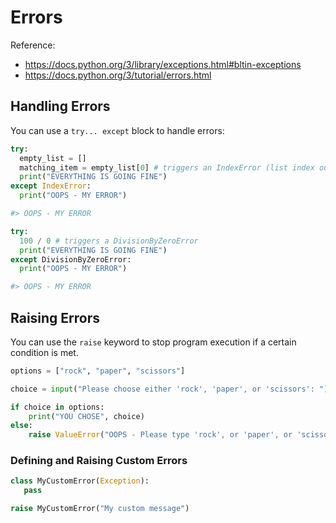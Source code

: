 # Errors

Reference:

  + https://docs.python.org/3/library/exceptions.html#bltin-exceptions
  + https://docs.python.org/3/tutorial/errors.html

## Handling Errors

You can use a `try... except` block to handle errors:

```python
try:
  empty_list = []
  matching_item = empty_list[0] # triggers an IndexError (list index out of range)
  print("EVERYTHING IS GOING FINE")
except IndexError:
  print("OOPS - MY ERROR")

#> OOPS - MY ERROR
```

```python
try:
  100 / 0 # triggers a DivisionByZeroError
  print("EVERYTHING IS GOING FINE")
except DivisionByZeroError:
  print("OOPS - MY ERROR")

#> OOPS - MY ERROR
```

## Raising Errors

You can use the `raise` keyword to stop program execution if a certain condition is met.

```python
options = ["rock", "paper", "scissors"]

choice = input("Please choose either 'rock', 'paper', or 'scissors': ")

if choice in options:
    print("YOU CHOSE", choice)
else:
    raise ValueError("OOPS - Please type 'rock', or 'paper', or 'scissors'.")
```

### Defining and Raising Custom Errors

```py
class MyCustomError(Exception):
   pass

raise MyCustomError("My custom message")
```

